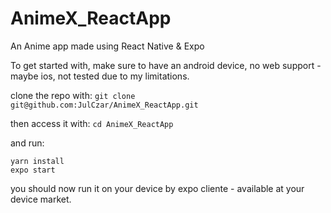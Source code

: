 # AnimeX_ReactApp
An Anime app made using React Native &amp; Expo 

To get started with, make sure to have an android device,
no web support - maybe ios, not tested due to my limitations.

clone the repo with: ```git clone git@github.com:JulCzar/AnimeX_ReactApp.git```

then access it with: ```cd AnimeX_ReactApp```

and run:

```
yarn install
expo start
```

you should now run it on your device by expo cliente - available at your device market.

